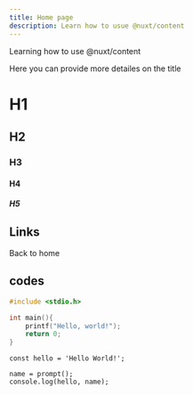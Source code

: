 ```yaml
---
title: Home page
description: Learn how to usue @nuxt/content
---
```


Learning how to use @nuxt/content

<!--more-->

Here you can provide more detailes on the title

# H1

## H2

### H3

#### H4

##### H5

## Links

<nuxt-link to="/">Back to home</nuxt-link>

## codes

```c
#include <stdio.h>

int main(){
    printf("Hello, world!");
    return 0;
}
```

```js[example.js]
const hello = 'Hello World!';

name = prompt();
console.log(hello, name);
```
